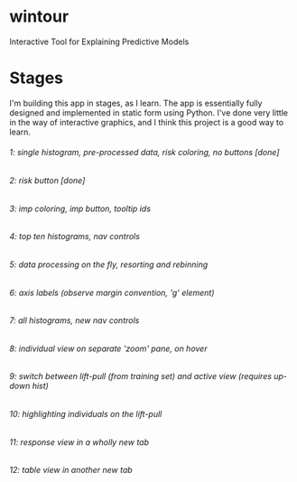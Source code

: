 # wintour
Interactive Tool for Explaining Predictive Models

# Stages

I'm building this app in stages, as I learn. The app is essentially fully designed and implemented in static form using Python. I've done very little in the way of interactive graphics, and I think this project is a good way to learn. 

###### 1: single histogram, pre-processed data, risk coloring, no buttons [done]
###### 2: risk button [done]
###### 3: imp coloring, imp button, tooltip ids
###### 4: top ten histograms, nav controls
###### 5: data processing on the fly, resorting and rebinning
###### 6: axis labels (observe margin convention, 'g' element)
###### 7: all histograms, new nav controls
###### 8: individual view on separate 'zoom' pane, on hover
###### 9: switch between lift-pull (from training set) and active view (requires up-down hist)
###### 10: highlighting individuals on the lift-pull
###### 11: response view in a wholly new tab
###### 12: table view in another new tab
